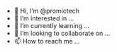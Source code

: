 - 👋 Hi, I’m @promictech
- 👀 I’m interested in ...
- 🌱 I’m currently learning ...
- 💞️ I’m looking to collaborate on ...
- 📫 How to reach me ...

<!---
promictech/promictech is a ✨ special ✨ repository because its `README.md` (this file) appears on your GitHub profile.
You can click the Preview link to take a look at your changes.
--->
